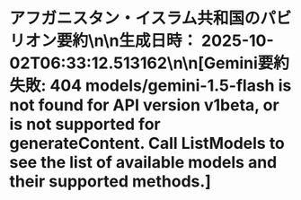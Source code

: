 # アフガニスタン・イスラム共和国のパビリオン要約\n\n**生成日時：** 2025-10-02T06:33:12.513162\n\n[Gemini要約失敗: 404 models/gemini-1.5-flash is not found for API version v1beta, or is not supported for generateContent. Call ListModels to see the list of available models and their supported methods.]